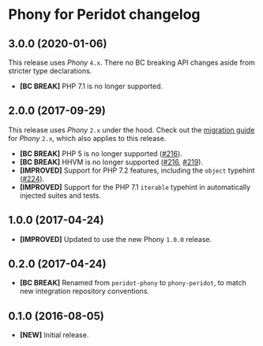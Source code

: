 # Phony for Peridot changelog

## 3.0.0 (2020-01-06)

This release uses *Phony* `4.x`. There no BC breaking API changes aside from
stricter type declarations.

- **[BC BREAK]** PHP 7.1 is no longer supported.

## 2.0.0 (2017-09-29)

This release uses *Phony* `2.x` under the hood. Check out the
[migration guide][migration-2] for *Phony* `2.x`, which also applies to this
release.

- **[BC BREAK]** PHP 5 is no longer supported ([#216]).
- **[BC BREAK]** HHVM is no longer supported ([#216], [#219]).
- **[IMPROVED]** Support for PHP 7.2 features, including the `object` typehint
  ([#224]).
- **[IMPROVED]** Support for the PHP 7.1 `iterable` typehint in automatically
  injected suites and tests.

[migration-2]: https://github.com/eloquent/phony/blob/2.0.0/MIGRATING.md#migrating-from-1x-to-2x
[#216]: https://github.com/eloquent/phony/issues/216
[#219]: https://github.com/eloquent/phony/issues/219
[#224]: https://github.com/eloquent/phony/issues/224

## 1.0.0 (2017-04-24)

- **[IMPROVED]** Updated to use the new Phony `1.0.0` release.

## 0.2.0 (2017-04-24)

- **[BC BREAK]** Renamed from `peridot-phony` to `phony-peridot`, to match new
  integration repository conventions.

## 0.1.0 (2016-08-05)

- **[NEW]** Initial release.
